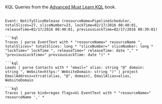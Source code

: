 KQL Queries from the [Advanced Must Learn KQL](https://amzn.to/4ocNTON) book.
<br><br>
```kql
Event: NotifySliceRelease (resourceName=PipelineScheduler, totalSlices=27, sliceNumber=23, lockTime=02/17/2016 08:40:01, releaseTime=02/17/2016 08:40:01, previousLockTime=02/17/2016 08:39:01)

```kql
Traces | parse EventText with * "resourceName=" resourceName ", totalSlices=" totalSlices: long * "sliceNumber=" sliceNumber: long * "lockTime=" lockTime ", releaseTime=" releaseTime: date "," * "previousLockTime=" previousLockTime: date ")" *

```kql
Leads | parse Contacts with * "email=" alias: string "@" domain: string ", Website=https:" WebsiteDomain: string ")" | project EmailAddress=strcat(alias, "@", domain), EmailAlias=alias, WebsiteDomain

```kql
Traces | parse kind=regex flags=Ui EventText with * "resourceName=" resourceName ',' *
